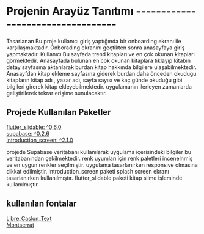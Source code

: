 
# Projenin Arayüz Tanıtımı  ----------------------------------

Tasarlanan Bu proje kullanıcı giriş yaptığında bir onboarding ekranı ile karşılaşmaktadır.
Onborading ekranını geçtikten sonra anasayfaya giriş yapmaktadır. Kullanıcı Bu sayfada trend kitapları ve en çok okunan kitapları görmektedir.
Anasayfada bulunan en cok okunan kitaplara tıklayıp kitabın detay sayfasına aktarılarak burdan kitap hakkında bilgilere ulaşabilmektedir.
Anasayfdan kitap ekleme sayfasına giderek burdan daha önceden okudugu kitapların kitap adı , yazar adı, sayfa sayısı ve kaç günde okuduğu gibi bilgileri girerek kitap ekleyebilmektedir.
uygulamanın ilerleyen zamanlarda geliştirilerek tekrar erişime sunulacaktır.


## Projede Kullanılan Paketler

[flutter_slidable: ^0.6.0 ](https://pub.dev/packages/flutter_slidable) <br/> 
[supabase: ^0.2.6](https://pub.dev/packages/supabase) <br/> 
[introduction_screen: ^2.1.0](https://pub.dev/packages/introduction_screen) <br/> 


projede Supabase veritabanı kullanılarak uygulama içerisindeki bilgiler bu veritabanından çekilmektedir.
renk uyumları için renk paletleri incenelnmiş ve en uygun renkler seçilmiştir.
uygulama tasarlanırken responsive olmasına dikkat edilmiştir.
introduction_screen paketi splash screen ekranı tasarlanırken kullanılmıştır.
flutter_slidable paketi kitap silme işleminde kullanılmıştır.


## kullanılan fontalar

[Libre_Caslon_Text](https://fonts.google.com/specimen/Libre+Caslon+Text?query=Libre+) <br/> 
[Montserrat](https://fonts.google.com/specimen/Montserrat?query=montserrat) <br/> 




